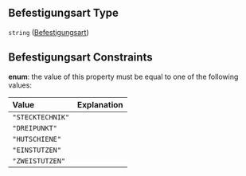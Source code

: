 ## Befestigungsart Type

`string` ([Befestigungsart](befestigungsart.md))

## Befestigungsart Constraints

**enum**: the value of this property must be equal to one of the following values:

| Value            | Explanation |
| :--------------- | :---------- |
| `"STECKTECHNIK"` |             |
| `"DREIPUNKT"`    |             |
| `"HUTSCHIENE"`   |             |
| `"EINSTUTZEN"`   |             |
| `"ZWEISTUTZEN"`  |             |
